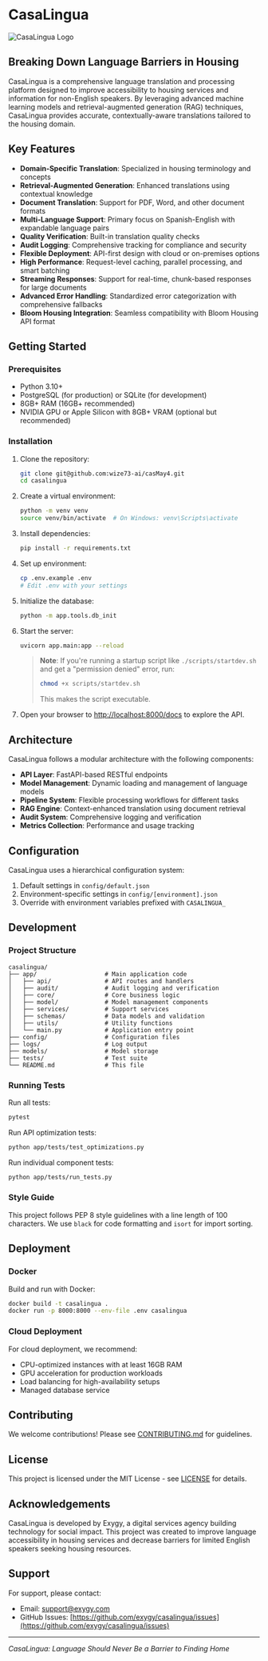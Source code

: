 
# CasaLingua

![CasaLingua Logo](app/static/img/casalingua-logo.svg)

## Breaking Down Language Barriers in Housing

CasaLingua is a comprehensive language translation and processing platform designed to improve accessibility to housing services and information for non-English speakers. By leveraging advanced machine learning models and retrieval-augmented generation (RAG) techniques, CasaLingua provides accurate, contextually-aware translations tailored to the housing domain.

## Key Features

- **Domain-Specific Translation**: Specialized in housing terminology and concepts
- **Retrieval-Augmented Generation**: Enhanced translations using contextual knowledge
- **Document Translation**: Support for PDF, Word, and other document formats
- **Multi-Language Support**: Primary focus on Spanish-English with expandable language pairs
- **Quality Verification**: Built-in translation quality checks
- **Audit Logging**: Comprehensive tracking for compliance and security
- **Flexible Deployment**: API-first design with cloud or on-premises options
- **High Performance**: Request-level caching, parallel processing, and smart batching
- **Streaming Responses**: Support for real-time, chunk-based responses for large documents
- **Advanced Error Handling**: Standardized error categorization with comprehensive fallbacks
- **Bloom Housing Integration**: Seamless compatibility with Bloom Housing API format

## Getting Started

### Prerequisites

- Python 3.10+
- PostgreSQL (for production) or SQLite (for development)
- 8GB+ RAM (16GB+ recommended)
- NVIDIA GPU or Apple Silicon with 8GB+ VRAM (optional but recommended)

### Installation

1. Clone the repository:
   ```bash
   git clone git@github.com:wize73-ai/casMay4.git
   cd casalingua
   ```

2. Create a virtual environment:
   ```bash
   python -m venv venv
   source venv/bin/activate  # On Windows: venv\Scripts\activate
   ```

3. Install dependencies:
   ```bash
   pip install -r requirements.txt
   ```

4. Set up environment:
   ```bash
   cp .env.example .env
   # Edit .env with your settings
   ```

5. Initialize the database:
   ```bash
   python -m app.tools.db_init
   ```

6. Start the server:
   ```bash
   uvicorn app.main:app --reload
   ```

   > **Note**: If you're running a startup script like `./scripts/startdev.sh` and get a "permission denied" error, run:
   > ```bash
   > chmod +x scripts/startdev.sh
   > ```
   > This makes the script executable.

7. Open your browser to [http://localhost:8000/docs](http://localhost:8000/docs) to explore the API.

## Architecture

CasaLingua follows a modular architecture with the following components:

- **API Layer**: FastAPI-based RESTful endpoints
- **Model Management**: Dynamic loading and management of language models
- **Pipeline System**: Flexible processing workflows for different tasks
- **RAG Engine**: Context-enhanced translation using document retrieval
- **Audit System**: Comprehensive logging and verification
- **Metrics Collection**: Performance and usage tracking

## Configuration

CasaLingua uses a hierarchical configuration system:

1. Default settings in `config/default.json`
2. Environment-specific settings in `config/[environment].json`
3. Override with environment variables prefixed with `CASALINGUA_`

## Development

### Project Structure

```
casalingua/
├── app/                   # Main application code
│   ├── api/               # API routes and handlers
│   ├── audit/             # Audit logging and verification
│   ├── core/              # Core business logic
│   ├── model/             # Model management components
│   ├── services/          # Support services
│   ├── schemas/           # Data models and validation
│   ├── utils/             # Utility functions
│   └── main.py            # Application entry point
├── config/                # Configuration files
├── logs/                  # Log output
├── models/                # Model storage
├── tests/                 # Test suite
└── README.md              # This file
```

### Running Tests

Run all tests:
```bash
pytest
```

Run API optimization tests:
```bash
python app/tests/test_optimizations.py
```

Run individual component tests:
```bash
python app/tests/run_tests.py
```

### Style Guide

This project follows PEP 8 style guidelines with a line length of 100 characters. We use `black` for code formatting and `isort` for import sorting.

## Deployment

### Docker

Build and run with Docker:

```bash
docker build -t casalingua .
docker run -p 8000:8000 --env-file .env casalingua
```

### Cloud Deployment

For cloud deployment, we recommend:
- CPU-optimized instances with at least 16GB RAM
- GPU acceleration for production workloads
- Load balancing for high-availability setups
- Managed database service

## Contributing

We welcome contributions! Please see [CONTRIBUTING.md](CONTRIBUTING.md) for guidelines.

## License

This project is licensed under the MIT License - see [LICENSE](LICENSE) for details.

## Acknowledgements

CasaLingua is developed by Exygy, a digital services agency building technology for social impact. This project was created to improve language accessibility in housing services and decrease barriers for limited English speakers seeking housing resources.

## Support

For support, please contact:
- Email: support@exygy.com
- GitHub Issues: [https://github.com/exygy/casalingua/issues](https://github.com/exygy/casalingua/issues)

---

*CasaLingua: Language Should Never Be a Barrier to Finding Home*
